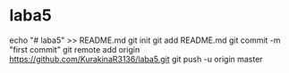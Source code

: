 # laba5
echo "# laba5" >> README.md
git init
git add README.md
git commit -m "first commit"
git remote add origin https://github.com/KurakinaR3136/laba5.git
git push -u origin master
